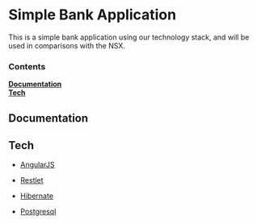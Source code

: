 # Simple Bank Application 

This is a simple bank application using our technology stack, and will be used in comparisons with the NSX.

### Contents
[**Documentation**](#documentation)  
[**Tech**](#tech)

## Documentation

## Tech

* [AngularJS]
* [Restlet]
* [Hibernate]
* [Postgresql]


   [AngularJS]: <http://angularjs.org>
   [Restlet]: <https://restlet.com/>
   [Postgresql]: <http://www.postgresql.org/>
   [Hibernate]: <http://hibernate.org/>
